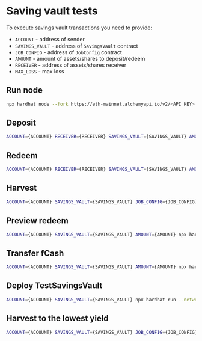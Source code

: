 # Saving vault tests

To execute savings vault transactions you need to provide:

- `ACCOUNT` - address of sender
- `SAVINGS_VAULT` - address of `SavingsVault` contract
- `JOB_CONFIG` - address of `JobConfig` contract
- `AMOUNT` - amount of assets/shares to deposit/redeem
- `RECEIVER` - address of assets/shares receiver
- `MAX_LOSS` - max loss

## Run node

```bash
npx hardhat node --fork https://eth-mainnet.alchemyapi.io/v2/<API KEY> --fork-block-number <BLOCK NUMBER>
```

## Deposit

```bash
ACCOUNT={ACCOUNT} RECEIVER={RECEIVER} SAVINGS_VAULT={SAVINGS_VAULT} AMOUNT={AMOUNT} npx hardhat run --network local scripts/test/deposit.ts
```

## Redeem

```bash
ACCOUNT={ACCOUNT} RECEIVER={RECEIVER} SAVINGS_VAULT={SAVINGS_VAULT} AMOUNT={AMOUNT} MAX_LOSS={MAX_LOSS} npx hardhat run --network local scripts/test/redeem.ts
```

## Harvest

```bash
ACCOUNT={ACCOUNT} SAVINGS_VAULT={SAVINGS_VAULT} JOB_CONFIG={JOB_CONFIG} npx hardhat run --network local scripts/test/harvest.ts
```

## Preview redeem

```bash
ACCOUNT={ACCOUNT} SAVINGS_VAULT={SAVINGS_VAULT} AMOUNT={AMOUNT} npx hardhat run --network local scripts/test/previewRedeem.ts
```

## Transfer fCash

```bash
ACCOUNT={ACCOUNT} SAVINGS_VAULT={SAVINGS_VAULT} AMOUNT={AMOUNT} npx hardhat run --network local scripts/test/transferfCash.ts
```

## Deploy TestSavingsVault

```bash
ACCOUNT={ACCOUNT} SAVINGS_VAULT={SAVINGS_VAULT} npx hardhat run --network local scripts/test/deployTestSavingsVault.ts
```

## Harvest to the lowest yield

```bash
ACCOUNT={ACCOUNT} SAVINGS_VAULT={SAVINGS_VAULT} JOB_CONFIG={JOB_CONFIG} TO_LOWEST_YIELD={TO_LOWEST_YIELD} npx hardhat run --network local scripts/test/harvestFromMaturity.ts
```
